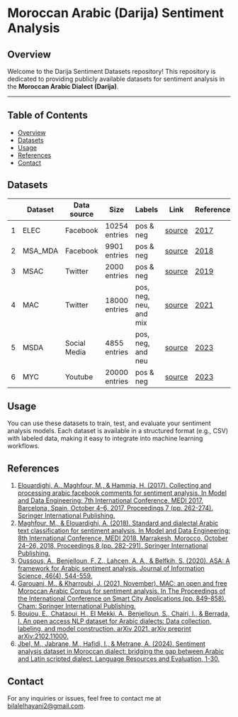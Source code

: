 # Moroccan Arabic (Darija) Sentiment Analysis

## Overview
Welcome to the Darija Sentiment Datasets repository! This repository is dedicated to providing publicly available datasets for sentiment analysis in the **Moroccan Arabic Dialect (Darija)**.

---

## Table of Contents

- [Overview](#overview)
- [Datasets](#datasets)
- [Usage](#Usage)
- [References](#References)
- [Contact](#Contact)



## Datasets



|   | Dataset                                           | Data source   | Size            | Labels             | Link              | Reference |
|----|---------------------------------------------------|---------------|-----------------|--------------------|-------------------|-----------|
| 1  | ELEC                                              | Facebook | 10254 entries    | pos & neg           | [source](https://github.com/sentiprojects/ElecMorocco2016/)  | [2017](https://link.springer.com/chapter/10.1007/978-3-319-66854-3_20) |
| 2  | MSA_MDA                                           | Facebook   | 9901 entries     | pos & neg           | [source](https://github.com/sentiprojects/MSA_MDA_comments)  | [2018](https://link.springer.com/chapter/10.1007/978-3-030-00856-7_18) |
| 3  | MSAC                                              | Twitter   | 2000 entries     | pos & neg           | [source](https://github.com/ososs/Arabic-Sentiment-Analysis-corpus)  | [2019](https://journals.sagepub.com/doi/abs/10.1177/0165551519849516) |
| 4  | MAC                                               | Twitter        | 18000 entries    | pos, neg, neu, and mix | [source](https://github.com/LeMGarouani/MAC)  | [2021](https://link.springer.com/chapter/10.1007/978-3-030-94191-8_68) |
| 5  | MSDA                                              | Social Media          | 4855 entries     | pos, neg, and neu   | [source](https://cc.um6p.ma/cc_datasets)  | [2023](https://arxiv.org/abs/2102.11000) |
| 6  | MYC                                               | Youtube   | 20000 entries    | pos & neg           | [source](https://github.com/MouadJb/MYC)  | [2023](https://arxiv.org/abs/2303.15987) |


## Usage
You can use these datasets to train, test, and evaluate your sentiment analysis models. Each dataset is available in a structured format (e.g., CSV) with labeled data, making it easy to integrate into machine learning workflows.

## References

1. [Elouardighi, A., Maghfour, M., & Hammia, H. (2017). Collecting and processing arabic facebook comments for sentiment analysis. In Model and Data Engineering: 7th International Conference, MEDI 2017, Barcelona, Spain, October 4–6, 2017, Proceedings 7 (pp. 262-274). Springer International Publishing.](https://link.springer.com/chapter/10.1007/978-3-319-66854-3_20)
2. [Maghfour, M., & Elouardighi, A. (2018). Standard and dialectal Arabic text classification for sentiment analysis. In Model and Data Engineering: 8th International Conference, MEDI 2018, Marrakesh, Morocco, October 24–26, 2018, Proceedings 8 (pp. 282-291). Springer International Publishing.](https://link.springer.com/chapter/10.1007/978-3-030-00856-7_18)
3. [Oussous, A., Benjelloun, F. Z., Lahcen, A. A., & Belfkih, S. (2020). ASA: A framework for Arabic sentiment analysis. Journal of Information Science, 46(4), 544-559.](https://journals.sagepub.com/doi/abs/10.1177/0165551519849516)
4. [Garouani, M., & Kharroubi, J. (2021, November). MAC: an open and free Moroccan Arabic Corpus for sentiment analysis. In The Proceedings of the International Conference on Smart City Applications (pp. 849-858). Cham: Springer International Publishing.](https://link.springer.com/chapter/10.1007/978-3-030-94191-8_68)
5. [Boujou, E., Chataoui, H., El Mekki, A., Benjelloun, S., Chairi, I., & Berrada, I. An open access NLP dataset for Arabic dialects: Data collection, labeling, and model construction. arXiv 2021. arXiv preprint arXiv:2102.11000.](https://arxiv.org/abs/2102.11000)
6. [Jbel, M., Jabrane, M., Hafidi, I., & Metrane, A. (2024). Sentiment analysis dataset in Moroccan dialect: bridging the gap between Arabic and Latin scripted dialect. Language Resources and Evaluation, 1-30.](https://arxiv.org/abs/2303.15987)

## Contact

For any inquiries or issues, feel free to contact me at [bilalelhayani2@gmail.com](mailto:bilalelhayani2@gmail.com).
